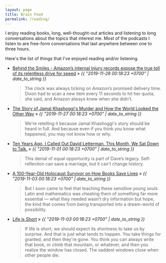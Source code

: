 ```yaml
---
layout: page
title: Brain Food
permalink: /reading/
---
```

I enjoy reading books, long, well-thought-out articles and listening to long conversations about the topics that interest me. Most of the podcasts I listen to are free-form conversations that last anywhere between one to three hours.

Here's the list of things that I've enjoyed reading and/or listening.

<ul class="posts">
  <li>
    <a target="_blank" href="https://www.revealnews.org/article/behind-the-smiles">Behind the Smiles - Amazon’s internal injury records expose the true toll of its relentless drive for speed</a> &raquo; <i><span>{{ "2019-11-28 00:18:23 +0700" | date_to_string }}</span></i>
    <blockquote>The clock was always ticking on Amazon’s promised delivery time. Dixon had to scan a new item every 11 seconds to hit her quota, she said, and Amazon always knew when she didn’t.</blockquote>
  </li>
  <li>
    <a target="_blank" href="https://www.insider.com/the-murder-of-jamal-khashoggi-2019-10">The Story of Jamal Khashoggi's Murder and How the World Looked the Other Way</a> &raquo; <i><span>{{ "2019-11-27 00:18:23 +0700" | date_to_string }}</span></i>
    <blockquote>We're retelling it because Jamal Khashoggi's story should be heard in full. And because even if you think you know what happened, you may not know how or why.</blockquote>
  </li>
  <li>
    <a target="_blank" href="https://www.vanityfair.com/style/2019/10/david-letterman-conversation-with-nell-scovell">Ten Years Ago, I Called Out David Letterman. This Month, We Sat Down to Talk.</a> &raquo; <i><span>{{ "2019-11-01 00:18:23 +0700" | date_to_string }}</span></i>
    <blockquote>This denial of equal opportunity is part of Dave’s legacy. Self-reflection can save a marriage, but it can’t change history.</blockquote>
  </li>
  <li>
    <a target="_blank" href="https://www.brainpickings.org/2018/12/18/a-velocity-of-being-helen-fagin/">A 100-Year-Old Holocaust Survivor on How Books Save Lives</a> &raquo; <i><span>{{ "2019-11-03 00:18:23 +0700" | date_to_string }}</span></i>
    <blockquote>But I soon came to feel that teaching these sensitive young souls Latin and mathematics was cheating them of something far more essential — what they needed wasn’t dry information but hope, the kind that comes from being transported into a dream-world of possibility.</blockquote>
  </li>
  <li>
    <a target="_blank" href="http://www.paulgraham.com/vb.html">Life is Short</a> &raquo; <i><span>{{ "2019-11-03 00:18:23 +0700" | date_to_string }}</span></i>
    <blockquote>If life is short, we should expect its shortness to take us by surprise. And that is just what tends to happen. You take things for granted, and then they're gone. You think you can always write that book, or climb that mountain, or whatever, and then you realize the window has closed. The saddest windows close when other people die.</blockquote>
  </li>
</ul>

